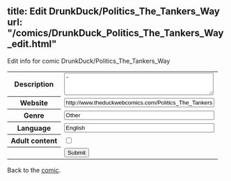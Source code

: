 title: Edit DrunkDuck/Politics_The_Tankers_Way
url: "/comics/DrunkDuck_Politics_The_Tankers_Way_edit.html"
---
Edit info for comic DrunkDuck/Politics_The_Tankers_Way

<form name="comic" action="http://gaepostmail.appspot.com/comic/" method="post">
<table class="comicinfo">
<tr>
<th>Description</th><td><textarea name="description" cols="40" rows="3">-</textarea></td>
</tr>
<tr>
<th>Website</th><td><input type="text" name="url" value="http://www.theduckwebcomics.com/Politics_The_Tankers_Way/" size="40"/></td>
</tr>
<tr>
<th>Genre</th><td><input type="text" name="genre" value="Other" size="40"/></td>
</tr>
<tr>
<th>Language</th><td><input type="text" name="language" value="English" size="40"/></td>
</tr>
<tr>
<th>Adult content</th><td><input type="checkbox" name="adult" value="adult" /></td>
</tr>
<tr>
<th></th><td>
<input type="hidden" name="comic" value="DrunkDuck_Politics_The_Tankers_Way" />
<input type="submit" name="submit" value="Submit" />
</td>
</tr>
</table>
</form>

Back to the [comic](DrunkDuck_Politics_The_Tankers_Way.html).
